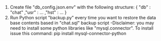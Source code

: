 1. Create file "db_config.json.env" with the following structure:
    {
        "db" : "chat"
        ,"usr" : ...
        ,"hst" : ...
    }
2. Run Python script "backup.py" every time you want to restore the data base contents based in "chat.sql" backup script
    -Disclaimer: you may need to install some python libraries like "mysql.connector". To install issue this command: pip install mysql-connector-python
